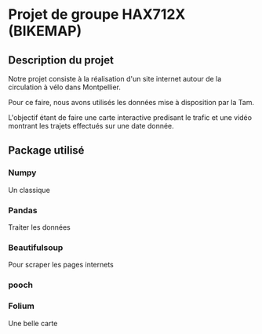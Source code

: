 # Projet de groupe HAX712X (BIKEMAP)

## Description du projet

Notre projet consiste à la réalisation d'un site internet autour de la circulation à vélo dans Montpellier. 

Pour ce faire, nous avons utilisés les données mise à disposition par la Tam.

L'objectif étant de faire une carte interactive predisant le trafic et une vidéo montrant les trajets effectués sur une date donnée.


## Package utilisé

### Numpy
Un classique

### Pandas
Traiter les données

### Beautifulsoup
Pour scraper les pages internets

### pooch


### Folium
Une belle carte


